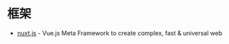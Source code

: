 # 框架

- [nuxt.js](https://github.com/nuxt/nuxt.js) - Vue.js Meta Framework to create complex, fast & universal web

